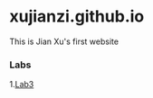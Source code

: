 # xujianzi.github.io
This is Jian Xu's first website 

### Labs
1.[Lab3](xujianzi.github.io/lab3/Xu_Jian_lab3.nb.html)